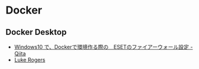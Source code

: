 # Docker

## Docker Desktop
- [Windows10 で、Dockerで環境作る際の　ESETのファイアーウォール設定 - Qiita](https://qiita.com/Naritoshi/items/09b3abf706caff237303)
- [Luke Rogers](https://lukerogers.com/2018/09/22/docker-file-sharing-w-cisco-vpn/)
